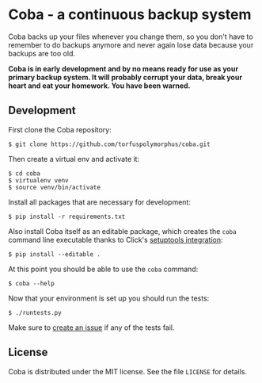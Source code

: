 Coba - a continuous backup system
=================================
Coba backs up your files whenever you change them, so you don't have to
remember to do backups anymore and never again lose data because your
backups are too old.

**Coba is in early development and by no means ready for use as your
primary backup system. It will probably corrupt your data, break your
heart and eat your homework. You have been warned.**


Development
-----------
First clone the Coba repository:

    $ git clone https://github.com/torfuspolymorphus/coba.git

Then create a virtual env and activate it:

    $ cd coba
    $ virtualenv venv
    $ source venv/bin/activate

Install all packages that are necessary for development:

    $ pip install -r requirements.txt

Also install Coba itself as an editable package, which creates the `coba`
command line executable thanks to Click's
[setuptools integration](http://click.pocoo.org/4/setuptools/):

    $ pip install --editable .

At this point you should be able to use the `coba` command:

    $ coba --help

Now that your environment is set up you should run the tests:

    $ ./runtests.py

Make sure to [create an issue](https://github.com/torfuspolymorphus/coba/issues)
if any of the tests fail.


License
-------
Coba is distributed under the MIT license. See the file `LICENSE` for details.

